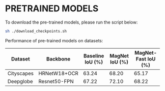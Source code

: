 # PRETRAINED MODELS
To download the pre-trained models, please run the script below:
```bash
sh ./download_checkpoints.sh
```

Performance of pre-trained models on datasets:

| Dataset | Backbone | Baseline IoU (%) | MagNet IoU (%) | MagNet-Fast IoU (%) |
| -------- | -------- | -------- | -------- | -------- |
| Cityscapes | HRNetW18+OCR | 63.24 | 68.20 | 65.17 |
| Deepglobe | Resnet50-FPN | 67.22 | 72.10 | 68.22 |